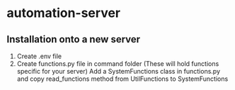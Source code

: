 # automation-server
## Installation onto a new server
1. Create .env file
2. Create functions.py file in command folder (These will hold functions specific for your server)
Add a SystemFunctions class in functions.py and copy read_functions method from UtilFunctions to SystemFunctions


